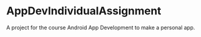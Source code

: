 # AppDevIndividualAssignment
A project for the course Android App Development to make a personal app.

